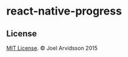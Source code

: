 # react-native-progress

## License

[MIT License](http://opensource.org/licenses/mit-license.html). © Joel Arvidsson 2015
